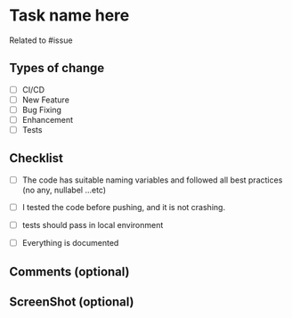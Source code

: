 # Task name here

Related to #issue

## Types of change

- [ ] CI/CD
- [ ] New Feature
- [ ] Bug Fixing
- [ ] Enhancement
- [ ] Tests

## Checklist

- [ ] The code has suitable naming variables and followed all best practices (no any, nullabel ...etc)
- [ ] I tested the code before pushing, and it is not crashing.
- [ ] tests should pass in local environment
- [ ] Everything is documented


## Comments (optional)


## ScreenShot (optional)

